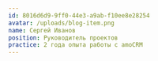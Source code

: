 ```yaml
---
id: 8016d6d9-9ff0-44e3-a9ab-f10ee8e28254
avatar: /uploads/blog-item.png
name: Сергей Иванов
position: Руководитель проектов
practice: 2 года опыта работы с amoCRM
---
```

